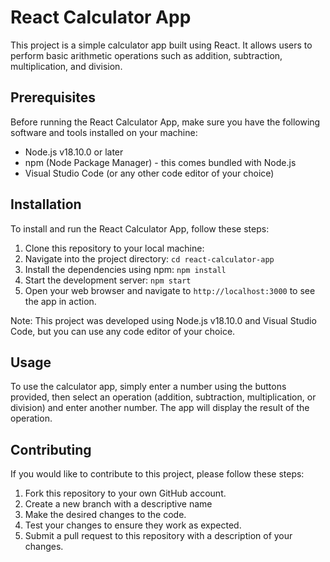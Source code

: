 # React Calculator App

This project is a simple calculator app built using React. It allows users to perform basic arithmetic operations such as addition, subtraction, multiplication, and division.

## Prerequisites

Before running the React Calculator App, make sure you have the following software and tools installed on your machine:

- Node.js v18.10.0 or later
- npm (Node Package Manager) - this comes bundled with Node.js
- Visual Studio Code (or any other code editor of your choice)

## Installation

To install and run the React Calculator App, follow these steps:

1. Clone this repository to your local machine:
2. Navigate into the project directory: `cd react-calculator-app`
3. Install the dependencies using npm: `npm install`
4. Start the development server: `npm start`
5. Open your web browser and navigate to `http://localhost:3000` to see the app in action.

Note: This project was developed using Node.js v18.10.0 and Visual Studio Code, but you can use any code editor of your choice.

## Usage

To use the calculator app, simply enter a number using the buttons provided, then select an operation (addition, subtraction, multiplication, or division) and enter another number. The app will display the result of the operation.

## Contributing

If you would like to contribute to this project, please follow these steps:

1. Fork this repository to your own GitHub account.
2. Create a new branch with a descriptive name
3. Make the desired changes to the code.
4. Test your changes to ensure they work as expected.
5. Submit a pull request to this repository with a description of your changes.

<!--

## Acknowledgments

This project was inspired by [this tutorial](https://www.google.com). Thanks to the author for their helpful guidance!

-->
